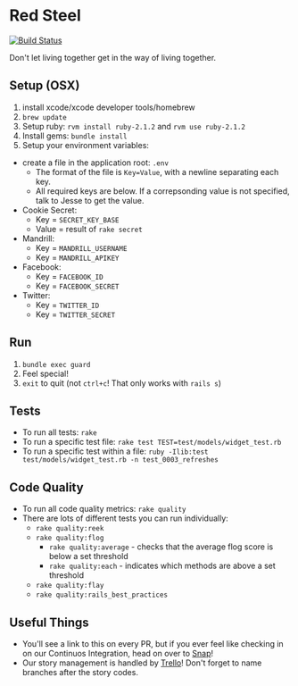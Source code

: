 Red Steel
=========

[![Build Status](https://snap-ci.com/GEhO6qTegOcOh-Zp3mAs-AzUStu7ZcNaAeEyQ8ujNTk/build_image)](https://snap-ci.com/elsom25/redsteel/branch/master)

Don't let living together get in the way of living together.

Setup (OSX)
-----------

1. install xcode/xcode developer tools/homebrew
2. `brew update`
3. Setup ruby: `rvm install ruby-2.1.2` and `rvm use ruby-2.1.2`
4. Install gems: `bundle install`
5. Setup your environment variables:
  - create a file in the application root: `.env`
    - The format of the file is `Key=Value`, with a newline separating each key.
    - All required keys are below. If a correpsonding value is not specified, talk to Jesse to get the value.
  - Cookie Secret:
    - Key = `SECRET_KEY_BASE`
    - Value = result of `rake secret`
  - Mandrill:
    - Key = `MANDRILL_USERNAME`
    - Key = `MANDRILL_APIKEY`
  - Facebook:
    - Key = `FACEBOOK_ID`
    - Key = `FACEBOOK_SECRET`
  - Twitter:
    - Key = `TWITTER_ID`
    - Key = `TWITTER_SECRET`

Run
---

1. `bundle exec guard`
2. Feel special!
3. `exit` to quit (not `ctrl+c`! That only works with `rails s`)

Tests
-----

* To run all tests: `rake`
* To run a specific test file: `rake test TEST=test/models/widget_test.rb`
* To run a specific test within a file: `ruby -Ilib:test test/models/widget_test.rb -n test_0003_refreshes`

Code Quality
------------

* To run all code quality metrics: `rake quality`
* There are lots of different tests you can run individually: 
  * `rake quality:reek` 
  * `rake quality:flog`
    * `rake quality:average` - checks that the average flog score is below a set threshold
    * `rake quality:each` - indicates which methods are above a set threshold
  * `rake quality:flay`
  * `rake quality:rails_best_practices`

Useful Things
-------------

* You'll see a link to this on every PR, but if you ever feel like checking in on our Continuos Integration, head on over to [Snap](https://snap-ci.com/elsom25/redsteel/branch/master)!
* Our story management is handled by [Trello](https://trello.com/b/K3CEC8cd/tech-planning)! Don't forget to name branches after the story codes.
